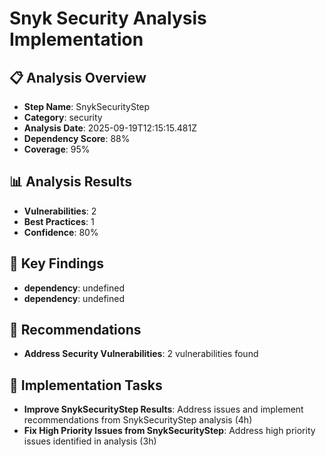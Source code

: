 # Snyk Security Analysis Implementation

## 📋 Analysis Overview
- **Step Name**: SnykSecurityStep
- **Category**: security
- **Analysis Date**: 2025-09-19T12:15:15.481Z
- **Dependency Score**: 88%
- **Coverage**: 95%

## 📊 Analysis Results
- **Vulnerabilities**: 2
- **Best Practices**: 1
- **Confidence**: 80%

## 🎯 Key Findings
- **dependency**: undefined
- **dependency**: undefined

## 📝 Recommendations
- **Address Security Vulnerabilities**: 2 vulnerabilities found

## 🔧 Implementation Tasks
- **Improve SnykSecurityStep Results**: Address issues and implement recommendations from SnykSecurityStep analysis (4h)
- **Fix High Priority Issues from SnykSecurityStep**: Address high priority issues identified in analysis (3h)
